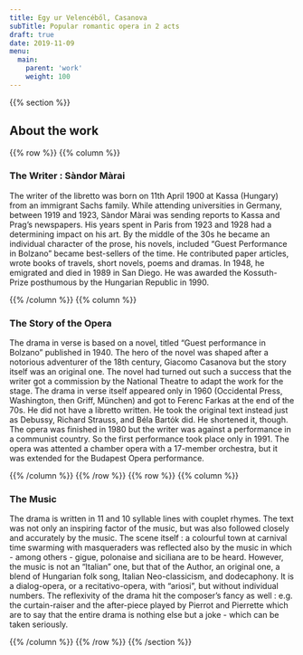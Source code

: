 ```yaml
---
title: Egy ur Velencéből, Casanova
subTitle: Popular romantic opera in 2 acts
draft: true
date: 2019-11-09
menu:
  main:
    parent: 'work'
    weight: 100
---
```


{{% section %}}
## About the work

{{% row %}}
{{% column %}}

### The Writer : Sàndor Màrai

The writer of the libretto was born on 11th April 1900 at Kassa (Hungary) from an immigrant Sachs family. While attending universities in Germany, between 1919 and 1923, Sàndor Màrai was sending reports to Kassa and Prag’s newspapers. His years spent in Paris from 1923 and 1928 had a determining impact on his art. By the middle of the 30s he became an individual character of the prose, his novels, included “Guest Performance in Bolzano” became best-sellers of the time. He contributed paper articles, wrote books of travels, short novels, poems and dramas. In 1948, he emigrated and died in 1989 in San Diego. He was awarded the Kossuth-Prize posthumous by the Hungarian Republic in 1990.

{{% /column %}}
{{% column %}}

### The Story of the Opera

The drama in verse is based on a novel, titled “Guest performance in Bolzano” published in 1940. The hero of the novel was shaped after a notorious adventurer of the 18th century, Giacomo Casanova but the story itself was an original one. The novel had turned out such a success that the writer got a commission by the National Theatre to adapt the work for the stage. The drama in verse itself appeared only in 1960 (Occidental Press, Washington, then Griff, München) and got to Ferenc Farkas at the end of the 70s. He did not have a libretto written. He took the original text instead just as Debussy, Richard Strauss, and Béla Bartók did. He shortened it, though. The opera was finished in 1980 but the writer was against a performance in a communist country. So the first performance took place only in 1991. The opera was attented a chamber opera with a 17-member orchestra, but it was extended for the Budapest Opera performance.

{{% /column %}}
{{% /row %}}
{{% row %}}
{{% column %}}

### The Music

The drama is written in 11 and 10 syllable lines with couplet rhymes. The text was not only an inspiring factor of the music, but was also followed closely and accurately by the music. The scene itself : a colourful town at carnival time swarming with masqueraders was reflected also by the music in which - among others - gigue, polonaise and siciliana are to be heard. However, the music is not an “Italian” one, but that of the Author, an original one, a blend of Hungarian folk song, Italian Neo-classicism, and dodecaphony. It is a dialog-opera, or a recitativo-opera, with “ariosi”, but without individual numbers. The reflexivity of the drama hit the composer’s fancy as well : e.g. the curtain-raiser and the after-piece played by Pierrot and Pierrette which are to say that the entire drama is nothing else but a joke - which can be taken seriously.

{{% /column %}}
{{% /row %}}
{{% /section %}}